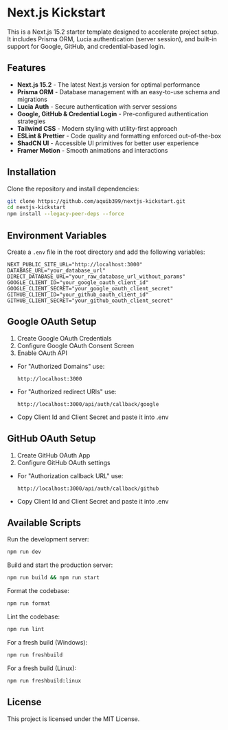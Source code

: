# Next.js Kickstart

This is a Next.js 15.2 starter template designed to accelerate project setup. It includes Prisma ORM, Lucia authentication (server session), and built-in support for Google, GitHub, and credential-based login.

## Features

- **Next.js 15.2** - The latest Next.js version for optimal performance
- **Prisma ORM** - Database management with an easy-to-use schema and migrations
- **Lucia Auth** - Secure authentication with server sessions
- **Google, GitHub & Credential Login** - Pre-configured authentication strategies
- **Tailwind CSS** - Modern styling with utility-first approach
- **ESLint & Prettier** - Code quality and formatting enforced out-of-the-box
- **ShadCN UI** - Accessible UI primitives for better user experience
- **Framer Motion** - Smooth animations and interactions

## Installation

Clone the repository and install dependencies:

```sh
git clone https://github.com/aquib399/nextjs-kickstart.git
cd nextjs-kickstart
npm install --legacy-peer-deps --force
```

## Environment Variables

Create a `.env` file in the root directory and add the following variables:

```env
NEXT_PUBLIC_SITE_URL="http://localhost:3000"
DATABASE_URL="your_database_url"
DIRECT_DATABASE_URL="your_raw_database_url_without_params"
GOOGLE_CLIENT_ID="your_google_oauth_client_id"
GOOGLE_CLIENT_SECRET="your_google_oauth_client_secret"
GITHUB_CLIENT_ID="your_github_oauth_client_id"
GITHUB_CLIENT_SECRET="your_github_oauth_client_secret"
```

## Google OAuth Setup

1. Create Google OAuth Credentials
2. Configure Google OAuth Consent Screen
3. Enable OAuth API
  - For "Authorized Domains" use:
    ```
    http://localhost:3000
    ```
  - For "Authorized redirect URIs" use:
    ```
    http://localhost:3000/api/auth/callback/google
    ```
  - Copy Client Id and Client Secret and paste it into .env

## GitHub OAuth Setup

1. Create GitHub OAuth App
2. Configure GitHub OAuth settings
  - For "Authorization callback URL" use:
    ```
    http://localhost:3000/api/auth/callback/github
    ```
  - Copy Client Id and Client Secret and paste it into .env

## Available Scripts

Run the development server:

```sh
npm run dev
```

Build and start the production server:

```sh
npm run build && npm run start
```

Format the codebase:

```sh
npm run format
```

Lint the codebase:

```sh
npm run lint
```

For a fresh build (Windows):

```sh
npm run freshbuild
```

For a fresh build (Linux):

```sh
npm run freshbuild:linux
```

## License

This project is licensed under the MIT License.

